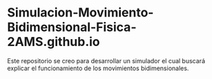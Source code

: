 # Simulacion-Movimiento-Bidimensional-Fisica-2AMS.github.io
Este repositorio se creo para desarrollar un simulador el cual buscará explicar el funcionamiento de los movimientos bidimensionales.

